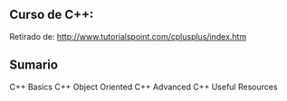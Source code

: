 Curso de C++:
----------------------------

Retirado de: http://www.tutorialspoint.com/cplusplus/index.htm



Sumario
---------

C++ Basics
C++ Object Oriented
C++ Advanced
C++ Useful Resources
